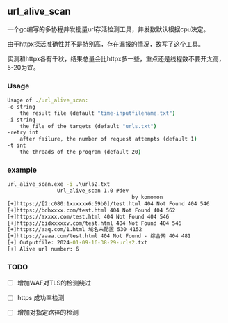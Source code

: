 
## url_alive_scan

一个go编写的多协程并发批量url存活检测工具，并发数默认根据cpu决定。

由于httpx探活准确性并不是特别高，存在漏报的情况，故写了这个工具。

实测和httpx各有千秋，结果总量会比httpx多一些，重点还是线程数不要开太高，5-20为宜。


### Usage
```cmd
Usage of ./url_alive_scan:
-o string
    the result file (default "time-inputfilename.txt")
-i string
    the file of the targets (default "urls.txt")
-retry int
    after failure, the number of request attempts (default 1)
-t int
    the threads of the program (default 20)
```


### example

```cmd
url_alive_scan.exe -i .\urls2.txt
                Url_alive_scan 1.0 #dev
                                        by komomon
[+]https://[2:c080:1xxxxxx6:59b0]/test.html 404 Not Found 404 546
[+]https://bdhxxxx.com/test.html 404 Not Found 404 562
[+]https://axxxx.com/test.html 404 Not Found 404 546
[+]https://bidxxxxxv.com/test.html 404 Not Found 404 546
[+]https://aaq.com/1.html 域名未配置 530 4152
[+]https://aaaa.com/test.html 404 Not Found - 综合网 404 481
[+] Outputfile: 2024-01-09-16-38-29-urls2.txt
[+] Alive url number: 6

```



### TODO

- [ ] 增加WAF对TLS的检测绕过

- [ ] https 成功率检测

- [ ] 增加对指定路径的检测





